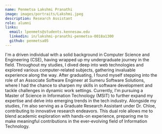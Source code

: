 ```yaml
---
name: Penmetsa Lakshmi Pranathi
image: images/portraits/Lakshmi.jpeg
description: Research Assistant
role: alumni
links:
  email: lpenmets@students.kennesaw.edu
  linkedin: in/lakshmi-pranathi-penmetsa-0018a1300
  github: penmetsa05
---
```

<!-- Personal description goes here -->
I'm a driven individual with a solid background in Computer Science and Engineering (CSE), having wrapped up my undergraduate journey in the field. Throughout my studies, I dived deep into web technologies and explored various computer-related subjects, gathering invaluable experience along the way. After graduating, I found myself stepping into the role of an Associate Software Engineer at Sumeru Software Solutions, where I had the chance to sharpen my skills in software development and tackle challenges in dynamic work settings.
Currently, I'm pursuing a Master of Science in Information Technology (MSIT) to further expand my expertise and delve into emerging trends in the tech industry. Alongside my studies, I'm also serving as a Graduate Research Assistant under Dr. Chloe, contributing to innovative research endeavors. This dual role allows me to blend academic exploration with hands-on experience, preparing me to make meaningful contributions in the ever-evolving field of Information Technology.
